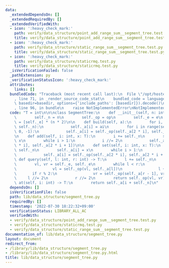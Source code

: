 ```yaml
---
data:
  _extendedDependsOn: []
  _extendedRequiredBy: []
  _extendedVerifiedWith:
  - icon: ':heavy_check_mark:'
    path: verify/data_structure/point_add_range_sum__segment_tree.test.py
    title: verify/data_structure/point_add_range_sum__segment_tree.test.py
  - icon: ':heavy_check_mark:'
    path: verify/data_structure/static_range_sum__segment_tree.test.py
    title: verify/data_structure/static_range_sum__segment_tree.test.py
  - icon: ':heavy_check_mark:'
    path: verify/data_structure/staticrmq.test.py
    title: verify/data_structure/staticrmq.test.py
  _isVerificationFailed: false
  _pathExtension: py
  _verificationStatusIcon: ':heavy_check_mark:'
  attributes:
    links: []
  bundledCode: "Traceback (most recent call last):\n  File \"/opt/hostedtoolcache/Python/3.10.5/x64/lib/python3.10/site-packages/onlinejudge_verify/documentation/build.py\"\
    , line 71, in _render_source_code_stat\n    bundled_code = language.bundle(stat.path,\
    \ basedir=basedir, options={'include_paths': [basedir]}).decode()\n  File \"/opt/hostedtoolcache/Python/3.10.5/x64/lib/python3.10/site-packages/onlinejudge_verify/languages/python.py\"\
    , line 96, in bundle\n    raise NotImplementedError\nNotImplementedError\n"
  code: "T = int\n\n\nclass SegmentTree:\n    def __init__(self, n: int, op, e):\n\
    \        self._n = n\n        self._op = op\n        self._e = e\n        self._a\
    \ = [self._e] * (n * 2)\n\n    def build(self, a):\n        for i, ai in enumerate(a,\
    \ self._n):\n            self._a[i] = ai\n        for i in range(self._n - 1,\
    \ 0, -1):\n            self._a[i] = self._op(self._a[2 * i], self._a[2 * i + 1])\n\
    \n    def add(self, i: int, x: T):\n        i += self._n\n        self._a[i] +=\
    \ x\n        while i > 1:\n            i //= 2\n            self._a[i] = self._op(self._a[2\
    \ * i], self._a[2 * i + 1])\n\n    def set(self, i: int, x: T):\n        i +=\
    \ self._n\n        self._a[i] = x\n        while i > 1:\n            i //= 2\n\
    \            self._a[i] = self._op(self._a[2 * i], self._a[2 * i + 1])\n\n   \
    \ def query(self, l: int, r: int) -> T:\n        l += self._n\n        r += self._n\n\
    \        vl, vr = self._e, self._e\n        while l < r:\n            if l % 2:\n\
    \                vl = self._op(vl, self._a[l])\n                l += 1\n     \
    \       if r % 2:\n                vr = self._op(self._a[r - 1], vr)\n       \
    \     l //= 2\n            r //= 2\n        return self._op(vl, vr)\n\n    def\
    \ at(self, i: int) -> T:\n        return self._a[i + self._n]\n"
  dependsOn: []
  isVerificationFile: false
  path: lib/data_structure/segment_tree.py
  requiredBy: []
  timestamp: '2022-07-30 18:22:32+09:00'
  verificationStatus: LIBRARY_ALL_AC
  verifiedWith:
  - verify/data_structure/point_add_range_sum__segment_tree.test.py
  - verify/data_structure/staticrmq.test.py
  - verify/data_structure/static_range_sum__segment_tree.test.py
documentation_of: lib/data_structure/segment_tree.py
layout: document
redirect_from:
- /library/lib/data_structure/segment_tree.py
- /library/lib/data_structure/segment_tree.py.html
title: lib/data_structure/segment_tree.py
---
```

